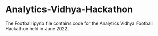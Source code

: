 # Analytics-Vidhya-Hackathon
The Football ipynb file contains code for the Analytics Vidhya Football Hackathon held in June 2022.
